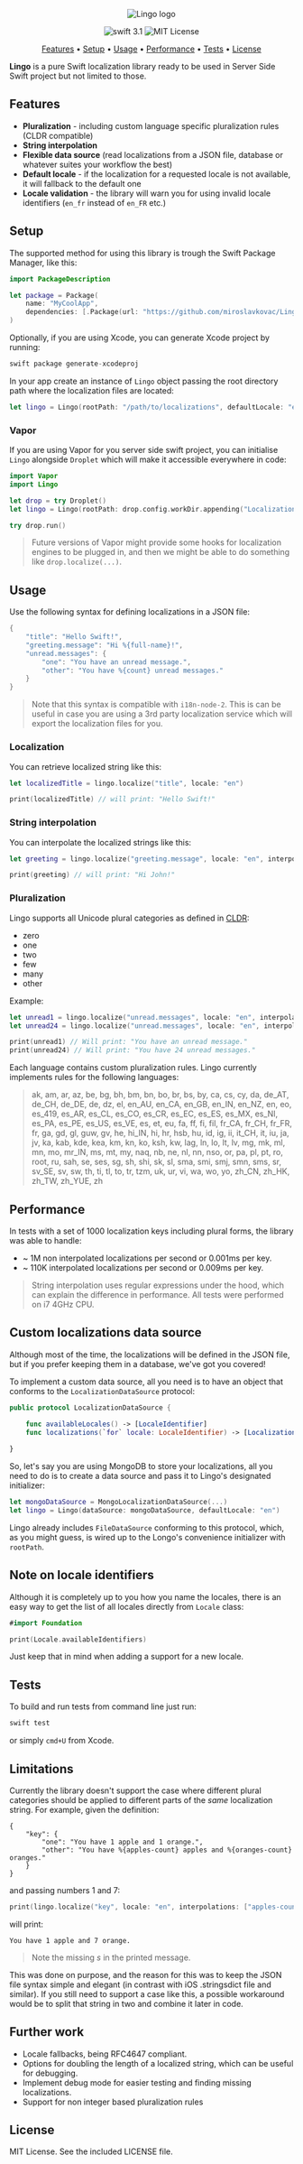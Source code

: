 <p align="center">
    <img src="lingo.png" alt="Lingo logo" />
</p>

<p align="center">
	<img src="https://img.shields.io/badge/swift-3.1-brightgreen.svg" alt="swift 3.1"/>
	<img src="http://img.shields.io/badge/license-MIT-brightgreen.svg" alt="MIT License"/>
</p>

<p align="center">
    <a href="#features">Features</a>
  • <a href="#setup">Setup</a>
  • <a href="#usage">Usage</a>
  • <a href="#performance">Performance</a>
  • <a href="#tests">Tests</a>
  • <a href="#license">License</a>
</p>

**Lingo** is a pure Swift localization library ready to be used in Server Side Swift project but not limited to those. 

## Features

* **Pluralization** - including custom language specific pluralization rules (CLDR compatible)
* **String interpolation**
* **Flexible data source** (read localizations from a JSON file, database or whatever suites your workflow the best)
* **Default locale** - if the localization for a requested locale is not available, it will fallback to the default one
* **Locale validation** - the library will warn you for using invalid locale identifiers (`en_fr` instead of `en_FR` etc.)

## Setup

The supported method for using this library is trough the Swift Package Manager, like this:

```swift
import PackageDescription

let package = Package(
    name: "MyCoolApp",
    dependencies: [.Package(url: "https://github.com/miroslavkovac/Lingo.git", majorVersion: 2)]
)
```

Optionally, if you are using Xcode, you can generate Xcode project by running:

```swift
swift package generate-xcodeproj
```

In your app create an instance of `Lingo` object passing the root directory path where the localization files are located:

```swift
let lingo = Lingo(rootPath: "/path/to/localizations", defaultLocale: "en")
```

### Vapor

If you are using Vapor for you server side swift project, you can initialise `Lingo` alongside `Droplet` which will make it accessible everywhere in code:

```swift
import Vapor
import Lingo

let drop = try Droplet()
let lingo = Lingo(rootPath: drop.config.workDir.appending("Localizations"), defaultLocale: "en")

try drop.run()
```

> Future versions of Vapor might provide some hooks for localization engines to be plugged in, and then we might be able to do something like `drop.localize(...)`.

## Usage

Use the following syntax for defining localizations in a JSON file:

```swift
{
	"title": "Hello Swift!",
	"greeting.message": "Hi %{full-name}!",
	"unread.messages": {
		"one": "You have an unread message.",
		"other": "You have %{count} unread messages."
	}
}
```

> Note that this syntax is compatible with `i18n-node-2`. This is can be useful in case you are using a 3rd party localization service which will export the localization files for you.

### Localization

You can retrieve localized string like this:

```swift
let localizedTitle = lingo.localize("title", locale: "en")

print(localizedTitle) // will print: "Hello Swift!"
```

### String interpolation

You can interpolate the localized strings like this:

```swift
let greeting = lingo.localize("greeting.message", locale: "en", interpolations: ["full-name": "John"])

print(greeting) // will print: "Hi John!"
```

### Pluralization

Lingo supports all Unicode plural categories as defined in [CLDR](http://cldr.unicode.org/index/cldr-spec/plural-rules):

* zero
* one
* two
* few
* many
* other

Example:

```swift
let unread1 = lingo.localize("unread.messages", locale: "en", interpolations: ["count": 1])
let unread24 = lingo.localize("unread.messages", locale: "en", interpolations: ["count": 24]) 

print(unread1) // Will print: "You have an unread message."
print(unread24) // Will print: "You have 24 unread messages."
```

Each language contains custom pluralization rules. Lingo currently implements rules for the following languages:
> ak, am, ar, az, be, bg, bh, bm, bn, bo, br, bs, by, ca, cs, cy, da, de\_AT, de\_CH, de\_DE, de, dz, el, en\_AU, en\_CA, en\_GB, en\_IN, en\_NZ, en, eo, es\_419, es\_AR, es\_CL, es\_CO, es\_CR, es\_EC, es\_ES, es\_MX, es\_NI, es\_PA, es\_PE, es\_US, es\_VE, es, et, eu, fa, ff, fi, fil, fr\_CA, fr\_CH, fr\_FR, fr, ga, gd, gl, guw, gv, he, hi\_IN, hi, hr, hsb, hu, id, ig, ii, it\_CH, it, iu, ja, jv, ka, kab, kde, kea, km, kn, ko, ksh, kw, lag, ln, lo, lt, lv, mg, mk, ml, mn, mo, mr\_IN, ms, mt, my, naq, nb, ne, nl, nn, nso, or, pa, pl, pt, ro, root, ru, sah, se, ses, sg, sh, shi, sk, sl, sma, smi, smj, smn, sms, sr, sv\_SE, sv, sw, th, ti, tl, to, tr, tzm, uk, ur, vi, wa, wo, yo, zh\_CN, zh\_HK, zh\_TW, zh\_YUE, zh

## Performance

In tests with a set of 1000 localization keys including plural forms, the library was able to handle:

* ~ 1M non interpolated localizations per second or 0.001ms per key.
* ~ 110K interpolated localizations per second or 0.009ms per key.

> String interpolation uses regular expressions under the hood, which can explain the difference in performance. All tests were performed on i7 4GHz CPU.

## Custom localizations data source

Although most of the time, the localizations will be defined in the JSON file, but if you prefer keeping them in a database, we've got you covered!

To implement a custom data source, all you need is to have an object that conforms to the `LocalizationDataSource` protocol:

```swift
public protocol LocalizationDataSource {   

    func availableLocales() -> [LocaleIdentifier]
    func localizations(`for` locale: LocaleIdentifier) -> [LocalizationKey: Localization]
    
}
```

So, let's say you are using MongoDB to store your localizations, all you need to do is to create a data source and pass it to Lingo's designated initializer:

```swift
let mongoDataSource = MongoLocalizationDataSource(...)
let lingo = Lingo(dataSource: mongoDataSource, defaultLocale: "en")
```

Lingo already includes `FileDataSource` conforming to this protocol, which, as you might guess, is wired up to the Longo's convenience initializer with `rootPath`.

## Note on locale identifiers

Although it is completely up to you how you name the locales, there is an easy way to get the list of all locales directly from `Locale` class:

```swift
#import Foundation

print(Locale.availableIdentifiers)
```

Just keep that in mind when adding a support for a new locale.

## Tests

To build and run tests from command line just run:

```swift
swift test
```

or simply `cmd+U` from Xcode.

## Limitations

Currently the library doesn't support the case where different plural categories should be applied to different parts of the *same* localization string. For example, given the definition:

```
{
    "key": {
        "one": "You have 1 apple and 1 orange.",
        "other": "You have %{apples-count} apples and %{oranges-count} oranges."
    }
}
```

and passing numbers 1 and 7:

```swift
print(lingo.localize("key", locale: "en", interpolations: ["apples-count": 1, "oranges-count": 7]))

```

will print:

```
You have 1 apple and 7 orange.
```
> Note the missing *s* in the printed message.

This was done on purpose, and the reason for this was to keep the JSON file syntax simple and elegant (in contrast with iOS .stringsdict file and similar). If you still need to support a case like this, a possible workaround would be to split that string in two and combine it later in code.

## Further work

- Locale fallbacks, being RFC4647 compliant.
- Options for doubling the length of a localized string, which can be useful for debugging.
- Implement debug mode for easier testing and finding missing localizations.
- Support for non integer based pluralization rules

## License

MIT License. See the included LICENSE file.
